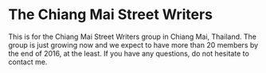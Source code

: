 # The Chiang Mai Street Writers

This is for the Chiang Mai Street Writers group in Chiang Mai, Thailand. The group is just growing now and we expect to have more than 20 members by the end of 2016, at the least. If you have any questions, do not hesitate to contact me. 
